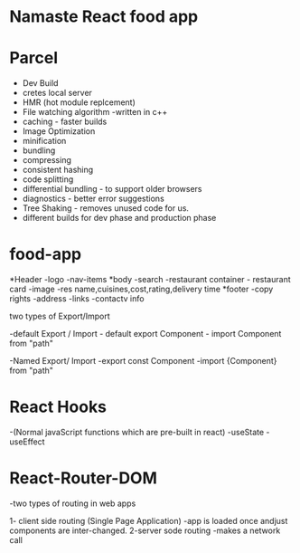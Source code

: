 # Namaste React food app


# Parcel 
 - Dev Build
 - cretes local server
 - HMR (hot module replcement)
 - File watching algorithm -written in c++
 - caching - faster builds
 - Image Optimization
 - minification
 - bundling
 - compressing
 - consistent hashing
 - code splitting
 - differential bundling - to support older browsers
 - diagnostics - better error suggestions
 - Tree Shaking - removes unused code for us.
 - different builds for dev phase and production phase   

 # food-app

 *Header
    -logo
    -nav-items
 *body
    -search
    -restaurant container
        - restaurant card
            -image
            -res name,cuisines,cost,rating,delivery time
 *footer
    -copy rights
    -address 
    -links
    -contactv info

two types of Export/Import

 -default Export / Import
    - default export Component
    - import Component from "path"

 -Named Export/ Import
    -export const Component
    -import {Component} from "path"

# React Hooks

-(Normal javaScript functions which are pre-built in react)
    -useState
    -useEffect
    
# React-Router-DOM
 
 -two types of routing in web apps

   1- client side routing (Single Page Application)
      -app is loaded once andjust  components are inter-changed.
   2-server sode routing
      -makes a network call